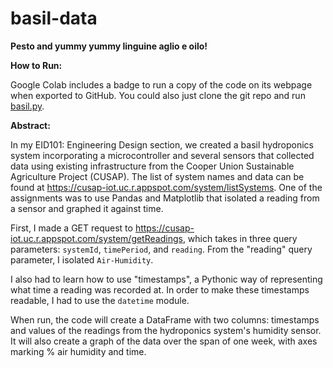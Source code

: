 # basil-data
**Pesto and yummy yummy linguine aglio e oilo!**

**How to Run:**

Google Colab includes a badge to run a copy of the code on its webpage when exported to GitHub. You could also just clone the git repo and run [basil.py](./basil.py).

**Abstract:**

In my EID101: Engineering Design section, we created a basil hydroponics system incorporating a microcontroller and several sensors that collected data using existing infrastructure from the Cooper Union Sustainable Agriculture Project (CUSAP). The list of system names and data can be found at https://cusap-iot.uc.r.appspot.com/system/listSystems. One of the assignments was to use Pandas and Matplotlib that isolated a reading from a sensor and graphed it against time.

First, I made a GET request to https://cusap-iot.uc.r.appspot.com/system/getReadings, which takes in three query parameters: `systemId`, `timePeriod`, and `reading`. From the "reading" query parameter, I isolated `Air-Humidity`.

I also had to learn how to use "timestamps", a Pythonic way of representing what time a reading was recorded at. In order to make these timestamps readable, I had to use the `datetime` module.

When run, the code will create a DataFrame with two columns: timestamps and values of the readings from the hydroponics system's humidity sensor. It will also create a graph of the data over the span of one week, with axes marking % air humidity and time.
